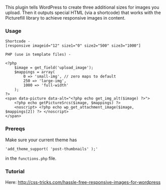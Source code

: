 This plugin tells WordPress to create three additional sizes for images you upload. Then it outputs special HTML (via a shortcode) that works with the Picturefill library to achieve responsive images in content.

### Usage
	
	Shortcode - 
    [responsive imageid="12" size1="0" size2="500" size3="1000"]

    PHP (use in template files) -

    <?php 
		$image = get_field('upload_image');
		$mappings = array(
            0 => 'small-img', // zero maps to default
            250 => 'large-img',
            1000 => 'full-width'
        );
	?>
	<span data-picture data-alt="<?php echo get_img_alt($image) ?>">
	   	<?php echo getPictureSrcs($image, $mappings) ?>
	   	<noscript> <?php echo wp_get_attachment_image($image, $mappings[2]) ?> </noscript>
	</span>

### Prereqs

Make sure your current theme has 

    'add_theme_support( 'post-thumbnails' );'

in the `functions.php` file.

### Tutorial

Here: http://css-tricks.com/hassle-free-responsive-images-for-wordpress